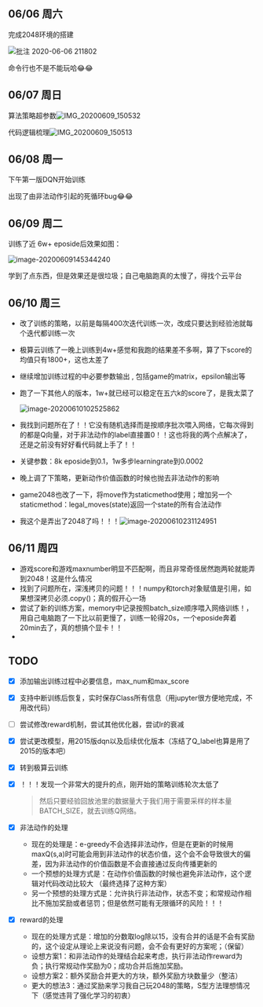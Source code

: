 ## 06/06 周六

完成2048环境的搭建

![批注 2020-06-06 211802](https://cdn.jsdelivr.net/gh/QYHcrossover/blog-imgbed/blogimg/20200610153939.png)

命令行也不是不能玩哈😂😂

## 06/07 周日

算法策略超参数![IMG_20200609_150532](https://cdn.jsdelivr.net/gh/QYHcrossover/blog-imgbed/blogimg/20200610153945.jpg)

代码逻辑梳理![IMG_20200609_150513](https://cdn.jsdelivr.net/gh/QYHcrossover/blog-imgbed/blogimg/20200610154000.jpg)

## 06/08 周一

下午第一版DQN开始训练

出现了由非法动作引起的死循环bug😂😂

## 06/09 周二

训练了近 6w+ eposide后效果如图：

![image-20200609145344240](https://cdn.jsdelivr.net/gh/QYHcrossover/blog-imgbed/blogimg/20200610154015.png)

学到了点东西，但是效果还是很垃圾；自己电脑跑真的太慢了，得找个云平台

## 06/10 周三

- 改了训练的策略，以前是每隔400次迭代训练一次，改成只要达到经验池就每个迭代都训练一次

- 极算云训练了一晚上训练到4w+感觉和我跑的结果差不多啊，算了下score的均值只有1800+，这也太差了

- 继续增加训练过程的中必要参数输出 , 包括game的matrix，epsilon输出等

- 跑了一下其他人的版本，1w+就已经可以稳定在五六k的score了，是我太菜了

  ![image-20200610102525862](https://cdn.jsdelivr.net/gh/QYHcrossover/blog-imgbed/blogimg/20200610105129.png)

- 我找到问题所在了！！它没有随机选择而是按顺序批次喂入网络，它每次得到的都是Q向量，对于非法动作的label直接置0！！这也将我的两个点解决了，还是之前没有好好看代码就上手了！！

- 关键参数：8k eposide到0.1，1w多步learningrate到0.0002

- 晚上调了下策略，更新动作价值函数的时候也抛去非法动作的影响

- game2048也改了一下，将move作为staticmethod使用；增加另一个staticmethod：legal_moves(state)返回一个state的所有合法动作

- 我这个是弄出了2048了吗！！！![image-20200610231124951](C:\Users\qinyuheng\AppData\Roaming\Typora\typora-user-images\image-20200610231124951.png)

## 06/11 周四

- 游戏score和游戏maxnumber明显不匹配啊，而且非常奇怪居然跑两轮就能弄到2048！这是什么情况
- 找到了问题所在，深浅拷贝的问题！！！numpy和torch对象赋值是引用，如果想深拷贝必须.copy()；真的假开心一场
- 尝试了新的训练方案，memory中记录按照batch_size顺序喂入网络训练！，用自己电脑跑了一下比以前更慢了，训练一轮得20s，一个eposide奔着20min去了，真的想搞个显卡！！
- 

## TODO

- [x] 添加输出训练过程中必要信息，max_num和max_score

- [x] 支持中断训练后恢复，实时保存Class所有信息（用jupyter很方便地完成，不用改代码）

- [ ] 尝试修改reward机制，尝试其他优化器，尝试lr的衰减

- [x] 尝试更改模型，用2015版dqn以及后续优化版本（冻结了Q_label也算是用了2015的版本吧）

- [x] 转到极算云训练

- [x] ！！！发现一个非常大的提升的点，刚开始的策略训练轮次太低了

  > 然后只要经验回放池里的数据量大于我们用于需要采样的样本量BATCH_SIZE，就去训练Q网络。

- [x] 非法动作的处理

  - 现在的处理是：e-greedy不会选择非法动作，但是在更新的时候用maxQ(s,a)时可能会用到非法动作的状态价值，这个会不会导致很大的偏差，因为非法动作的价值函数是不会直接通过反向传播更新的
  - 一个预想的处理方式是：在动作价值函数的时候也避免非法动作，这个逻辑对代码改动比较大 （最终选择了这种方案）
  - 另一个预想的处理方式是：允许执行非法动作，状态不变；和常规动作相比不施加奖励或者惩罚；但是依然可能有无限循环的风险！！！

- [x] reward的处理

  - 现在的处理方式是：增加的分数取log除以15，没有合并的话是不会有奖励的，这个设定从理论上来说没有问题，会不会有更好的方案呢；（保留）
  - 设想方案1：和非法动作的处理结合起来考虑，执行非法动作reward为负；执行常规动作奖励为0；成功合并后施加奖励。
  - 设想方案2：额外奖励合并更大的方块，额外奖励方块数量少（整洁）
  - 更大的想法3：通过奖励来学习我自己玩2048的策略，S型方法理想情况下（感觉违背了强化学习的初衷）